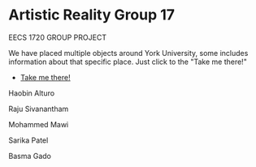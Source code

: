 # Artistic Reality Group 17

EECS 1720 GROUP PROJECT

We have placed multiple objects around York University, some includes information about that specific place.
Just click to the "Take me there!"

   - [Take me there!](website/pages/AR-GPS/index.html)

Haobin Alturo

Raju Sivanantham

Mohammed Mawi

Sarika Patel

Basma Gado



